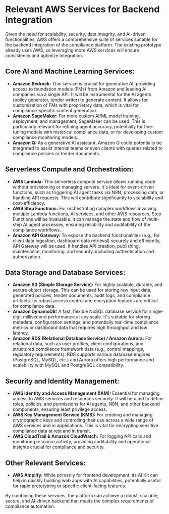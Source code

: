 # Relevant AWS Services for Backend Integration

Given the need for scalability, security, data integrity, and AI-driven functionalities, AWS offers a comprehensive suite of services suitable for the backend integration of the compliance platform. The existing prototype already uses AWS, so leveraging more AWS services will ensure consistency and optimize integration.

## Core AI and Machine Learning Services:

*   **Amazon Bedrock:** This service is crucial for generative AI, providing access to foundation models (FMs) from Amazon and leading AI companies via a single API. It will be instrumental for the AI agents (policy generator, tender writer) to generate content. It allows for customization of FMs with proprietary data, which is vital for compliance-specific content generation.
*   **Amazon SageMaker:** For more custom AI/ML model training, deployment, and management, SageMaker can be used. This is particularly relevant for refining agent accuracy, potentially for fine-tuning models with historical compliance data, or for developing custom compliance monitoring models.
*   **Amazon Q:** As a generative AI assistant, Amazon Q could potentially be integrated to assist internal teams or even clients with queries related to compliance policies or tender documents.

## Serverless Compute and Orchestration:

*   **AWS Lambda:** This serverless compute service allows running code without provisioning or managing servers. It's ideal for event-driven functions, such as triggering AI agent tasks via N8N, processing data, or handling API requests. This will contribute significantly to scalability and cost-efficiency.
*   **AWS Step Functions:** For orchestrating complex workflows involving multiple Lambda functions, AI services, and other AWS resources, Step Functions will be invaluable. It can manage the state and flow of multi-step AI agent processes, ensuring reliability and auditability of the compliance workflows.
*   **Amazon API Gateway:** To expose the backend functionalities (e.g., for client data ingestion, dashboard data retrieval) securely and efficiently, API Gateway will be used. It handles API creation, publishing, maintenance, monitoring, and security, including authentication and authorization.

## Data Storage and Database Services:

*   **Amazon S3 (Simple Storage Service):** For highly scalable, durable, and secure object storage. This can be used for storing raw input data, generated policies, tender documents, audit logs, and compliance artifacts. Its robust access control and encryption features are critical for compliance data.
*   **Amazon DynamoDB:** A fast, flexible NoSQL database service for single-digit millisecond performance at any scale. It's suitable for storing metadata, configuration settings, and potentially real-time compliance metrics or dashboard data that requires high throughput and low latency.
*   **Amazon RDS (Relational Database Service) / Amazon Aurora:** For relational data, such as user profiles, client configurations, and structured compliance framework data (e.g., control mappings, regulatory requirements). RDS supports various database engines (PostgreSQL, MySQL, etc.) and Aurora offers high performance and scalability with MySQL and PostgreSQL compatibility.

## Security and Identity Management:

*   **AWS Identity and Access Management (IAM):** Essential for managing access to AWS services and resources securely. It will be used to define roles, policies, and permissions for AI agents, N8N, and other backend components, ensuring least privilege access.
*   **AWS Key Management Service (KMS):** For creating and managing cryptographic keys and controlling their use across a wide range of AWS services and in applications. This is vital for encrypting sensitive compliance data at rest and in transit.
*   **AWS CloudTrail & Amazon CloudWatch:** For logging API calls and monitoring resource activity, providing auditability and operational insights crucial for compliance and security.

## Other Relevant Services:

*   **AWS Amplify:** While primarily for frontend development, its AI Kit can help in quickly building web apps with AI capabilities, potentially useful for rapid prototyping or specific client-facing features.

By combining these services, the platform can achieve a robust, scalable, secure, and AI-driven backend that meets the complex requirements of compliance automation.

